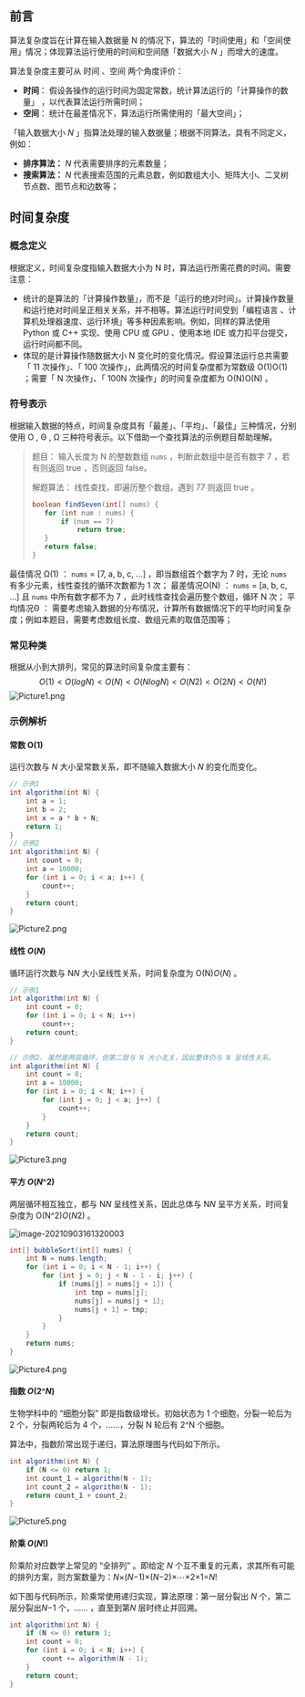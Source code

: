 ## 前言

算法复杂度旨在计算在输入数据量 N 的情况下，算法的「时间使用」和「空间使用」情况；体现算法运行使用的时间和空间随「数据大小 *N* 」而增大的速度。

算法复杂度主要可从 时间 、空间 两个角度评价：

- **时间**： 假设各操作的运行时间为固定常数，统计算法运行的「计算操作的数量」 ，以代表算法运行所需时间；
- **空间**： 统计在最差情况下，算法运行所需使用的「最大空间」；

「输入数据大小 *N* 」指算法处理的输入数据量；根据不同算法，具有不同定义，例如：

- **排序算法：** *N* 代表需要排序的元素数量；
- **搜索算法：** *N* 代表搜索范围的元素总数，例如数组大小、矩阵大小、二叉树节点数、图节点和边数等；



## 时间复杂度

### 概念定义

根据定义，时间复杂度指输入数据大小为 N 时，算法运行所需花费的时间。需要注意：

- 统计的是算法的「计算操作数量」，而不是「运行的绝对时间」。计算操作数量和运行绝对时间呈正相关关系，并不相等。算法运行时间受到「编程语言 、计算机处理器速度、运行环境」等多种因素影响。例如，同样的算法使用 Python 或 C++ 实现、使用 CPU 或 GPU 、使用本地 IDE 或力扣平台提交，运行时间都不同。
- 体现的是计算操作随数据大小 N 变化时的变化情况。假设算法运行总共需要「 11 次操作」、「 100 次操作」，此两情况的时间复杂度都为常数级 O(1)O(1) ；需要「 N 次操作」、「 100N 次操作」的时间复杂度都为 O(N)O(N) 。

### 符号表示

根据输入数据的特点，时间复杂度具有「最差」、「平均」、「最佳」三种情况，分别使用 O , Θ , Ω 三种符号表示。以下借助一个查找算法的示例题目帮助理解。

>题目： 输入长度为 N 的整数数组 `nums` ，判断此数组中是否有数字 7 ，若有则返回 true ，否则返回 false。
>
>解题算法： 线性查找，即遍历整个数组，遇到 77 则返回 true 。
>
>```java
>boolean findSeven(int[] nums) {
>    for (int num : nums) {
>        if (num == 7)
>            return true;
>    }
>    return false;
>}
>```

最佳情况 Ω(1) ：  `nums` = [7, a, b, c, ...] ，即当数组首个数字为 7 时，无论  `nums` 有多少元素，线性查找的循环次数都为 1 次；
最差情况O(N) ：  `nums` = [a, b, c, ...] 且  `nums` 中所有数字都不为 7 ，此时线性查找会遍历整个数组，循环 N 次；
平均情况Θ ： 需要考虑输入数据的分布情况，计算所有数据情况下的平均时间复杂度；例如本题目，需要考虑数组长度、数组元素的取值范围等；

### 常见种类

根据从小到大排列，常见的算法时间复杂度主要有：
$$
O(1)<O(logN)<O(N)<O(NlogN)<O(N2)<O(2N)<O(N!)
$$
![Picture1.png](https://pic.leetcode-cn.com/1623519242-UTNefQ-Picture1.png)



### 示例解析

#### 常数 O(1) 

运行次数与 *N* 大小呈常数关系，即不随输入数据大小 *N* 的变化而变化。

```java
// 示例1
int algorithm(int N) {
    int a = 1;
    int b = 2;
    int x = a * b + N;
    return 1;
}
// 示例2
int algorithm(int N) {
    int count = 0;
    int a = 10000;
    for (int i = 0; i < a; i++) {
        count++;
    }
    return count;
}
```

![Picture2.png](https://pic.leetcode-cn.com/1623779241-lViysV-Picture2.png)



#### 线性 *O*(*N*) 

循环运行次数与 N*N* 大小呈线性关系，时间复杂度为 O(N)*O*(*N*) 。

```java
// 示例1
int algorithm(int N) {
    int count = 0;
    for (int i = 0; i < N; i++)
        count++;
    return count;
}

// 示例2. 虽然是两层循环，但第二层与 N 大小无关，因此整体仍与 N 呈线性关系。
int algorithm(int N) {
    int count = 0;
    int a = 10000;
    for (int i = 0; i < N; i++) {
        for (int j = 0; j < a; j++) {
            count++;
        }
    }
    return count;
}
```

![Picture3.png](https://pic.leetcode-cn.com/1623519242-AhnqvJ-Picture3.png)



#### 平方 *O*(*N*^2)

两层循环相互独立，都与 N*N* 呈线性关系，因此总体与 N*N* 呈平方关系，时间复杂度为 O(N^2)*O*(*N*2) 。

![image-20210903161320003](C:\Users\User\AppData\Roaming\Typora\typora-user-images\image-20210903161320003.png)

```java
int[] bubbleSort(int[] nums) {
    int N = nums.length;
    for (int i = 0; i < N - 1; i++) {
        for (int j = 0; j < N - 1 - i; j++) {
            if (nums[j] > nums[j + 1]) {
                int tmp = nums[j];
                nums[j] = nums[j + 1];
                nums[j + 1] = tmp;
            }
        }
    }
    return nums;
}
```

![Picture4.png](https://pic.leetcode-cn.com/1623519242-piiPrs-Picture4.png)



#### 指数 *O*(2^*N*) 

生物学科中的 “细胞分裂” 即是指数级增长。初始状态为 1 个细胞，分裂一轮后为 2 个，分裂两轮后为 4 个，……，分裂 N 轮后有 2^N 个细胞。

算法中，指数阶常出现于递归，算法原理图与代码如下所示。

```java
int algorithm(int N) {
    if (N <= 0) return 1;
    int count_1 = algorithm(N - 1);
    int count_2 = algorithm(N - 1);
    return count_1 + count_2;
}
```

![Picture5.png](https://pic.leetcode-cn.com/1623519242-XLBkIT-Picture5.png)



#### 阶乘 *O*(*N*!)

阶乘阶对应数学上常见的 “全排列” 。即给定 *N* 个互不重复的元素，求其所有可能的排列方案，则方案数量为：*N*×(*N*−1)×(*N*−2)×⋯×2×1=*N*!

如下图与代码所示，阶乘常使用递归实现，算法原理：第一层分裂出 *N* 个，第二层分裂出*N*−1 个，…… ，直至到第*N* 层时终止并回溯。

```java
int algorithm(int N) {
    if (N <= 0) return 1;
    int count = 0;
    for (int i = 0; i < N; i++) {
        count += algorithm(N - 1);
    }
    return count;
}
```

